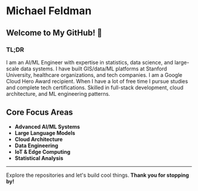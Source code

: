 # Michael Feldman

## Welcome to My GitHub! 👋

### TL;DR
I am an AI/ML Engineer with expertise in statistics, data science, and large-scale data systems. I have built GIS/data/ML platforms at Stanford University, healthcare organizations, and tech companies. I am a Google Cloud Hero Award recipient.  When I have a lot of free time I pursue studies and complete tech certifications. Skilled in full-stack development, cloud architecture, and ML engineering patterns.

## Core Focus Areas
- **Advanced AI/ML Systems**
- **Large Language Models**
- **Cloud Architecture**
- **Data Engineering**
- **IoT & Edge Computing**
- **Statistical Analysis**

---

Explore the repositories and let's build cool things.
**Thank you for stopping by!**
